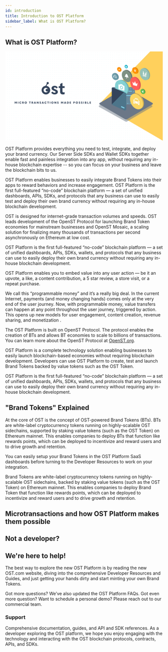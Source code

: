 ```yaml
---
id: introduction
title: Introduction to OST Platform
sidebar_label: What is OST Platform?
---
```


## What is OST Platform?

![KitIndexImage]( /platform/docs/assets/getting-started/intro.png)

OST Platform provides everything you need to test, integrate, and deploy your brand currency. Our Server Side SDKs and Wallet SDKs together enable fast and painless integration into any app, without requiring any in-house blockchain expertise -- so you can focus on your business and leave the blockchain bits to us.

OST Platform enables businesses to easily integrate Brand Tokens into their apps to reward behaviors and increase engagement. OST Platform is the first full-featured “no-code” blockchain platform — a set of unified dashboards, APIs, SDKs, and protocols that any business can use to easily test and deploy their own brand currency without requiring any in-house blockchain development.

OST is designed for internet-grade transaction volumes and speeds. OST leads development of the OpenST Protocol for launching Brand Token economies for mainstream businesses and OpenST Mosaic, a scaling solution for finalizing many thousands of transactions per second asynchronously on Ethereum at low cost.

OST Platform is the first full-featured “no-code” blockchain platform — a set of unified dashboards, APIs, SDKs, wallets, and protocols that any business can use to easily deploy their own brand currency without requiring any in-house blockchain development.

OST Platform enables you to embed value into any user action — be it an upvote, a like, a content contribution, a 5 star review, a store visit, or a repeat purchase.

We call this “programmable money” and it’s a really big deal. In the current Internet, payments (and money changing hands) comes only at the very end of the user journey. Now, with programmable money, value transfers can happen at any point throughout the user journey, triggered by action. This opens up new models for user engagement, content creation, revenue sharing, and monetization .

The OST Platform is built on OpenST Protocol. The protocol enables the creation of BTs and allows BT economies to scale to billions of transactions. You can learn more about the OpenST Protocol at [OpenST.org](https://openst.org/).

OST Platform is a complete technology solution enabling businesses to easily launch blockchain-based economies without requiring blockchain development. Developers can use OST Platform to create, test and launch Brand Tokens backed by value tokens such as the OST Token.

OST Platform is the first full-featured “no-code” blockchain platform — a set of unified dashboards, APIs, SDKs, wallets, and protocols that any business can use to easily deploy their own brand currency without requiring any in-house blockchain development.


## "Brand Tokens" Explained
At the core of OST is the concept of OST-powered Brand Tokens (BTs). BTs are white-label cryptocurrency tokens running on highly-scalable OST sidechains, supported by staking value tokens (such as the OST Token) on Ethereum mainnet. This enables companies to deploy BTs that function like rewards points, which can be deployed to incentivize and reward users and to drive growth and retention.

You can easily setup your Brand Tokens in the OST Platform SaaS dashboards before turning to the Developer Resources to work on your integration.

Brand Tokens are white-label cryptocurrency tokens running on highly-scalable OST sidechains, backed by staking value tokens (such as the OST Token) on Ethereum mainnet. This enables companies to deploy Brand Token that function like rewards points, which can be deployed to incentivize and reward users and to drive growth and retention. 

## Microtransactions and how OST Platform makes them possible

## Not a developer?

## We're here to help!
The best way to explore the new OST Platform is by reading the new OST.com website, diving into the comprehensive Developer Resources and Guides, and just getting your hands dirty and start minting your own Brand Tokens.

Got more questions? We’ve also updated the OST Platform FAQs.
Got even more question? Want to schedule a personal demo? Please reach out to our commercial team.

### Support
Comprehensive documentation, guides, and API and SDK references. As a developer exploring the OST platform, we hope you enjoy engaging with the technology and interacting with the OST blockchain protocols, contracts, APIs, and SDKs.